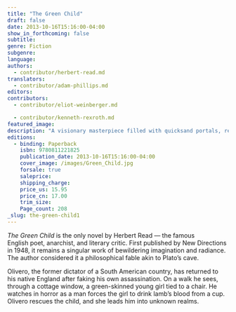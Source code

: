 ```yaml
---
title: "The Green Child"
draft: false
date: 2013-10-16T15:16:00-04:00
show_in_forthcoming: false
subtitle:
genre: Fiction
subgenre:
language:
authors:
  - contributor/herbert-read.md
translators:
  - contributor/adam-phillips.md
editors:
contributors:
  - contributor/eliot-weinberger.md

  - contributor/kenneth-rexroth.md
featured_image:
description: "A visionary masterpiece filled with quicksand portals, revolutionary dictators, and subterranean worlds "
editions:
  - binding: Paperback
    isbn: 9780811221825
    publication_date: 2013-10-16T15:16:00-04:00
    cover_image: /images/Green_Child.jpg
    forsale: true
    saleprice:
    shipping_charge:
    price_us: 15.95
    price_cn: 17.00
    trim_size:
    Page_count: 208
_slug: the-green-child1
---
```


_The Green Child_ is the only novel by Herbert Read — the famous English poet, anarchist, and literary critic. First published by New Directions in 1948, it remains a singular work of bewildering imagination and radiance. The author
considered it a philosophical fable akin to Plato’s cave. 

Olivero, the former dictator of a South American country, has returned to his native England after faking his own assassination. On a walk he sees, through a cottage window, a green-skinned young girl tied to a chair. He watches in horror as a man forces the girl to drink lamb’s blood from a cup. Olivero rescues the child, and she leads him into unknown realms.


